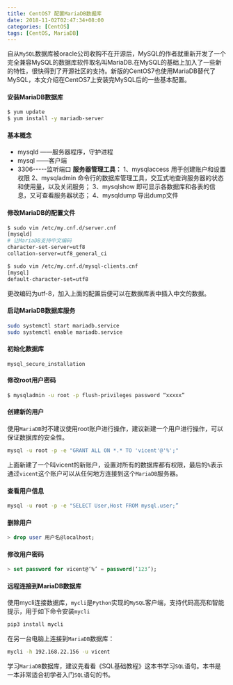```yaml
---
title: CentOS7 配置MariaDB数据库
date: 2018-11-02T02:47:34+08:00
categories: [CentOS]
tags: [CentOS, MariaDB]
---
```


自从`MySQL`数据库被oracle公司收购不在开源后，MySQL的作者就重新开发了一个完全兼容MySQL的数据库软件取名叫MariaDB.在MySQL的基础上加入了一些新的特性，很快得到了开源社区的支持。新版的CentOS7也使用MariaDB替代了MySQL，本文介绍在CentOS7上安装完MySQL后的一些基本配置。

<!--more-->

#### 安装MariaDB数据库

```sh
$ yum update
$ yum install -y mariadb-server
```

#### 基本概念

- mysqld ——服务器程序，守护进程
- mysql ——客户端
- 3306-----监听端口
  **服务器管理工具：**
  1、mysqlaccess 用于创建账户和设置权限
  2、mysqladmin 命令行的数据库管理工具，交互式地查询服务器的状态和使用量，以及关闭服务；
  3、mysqlshow 即可显示各数据库和各表的信息，又可查看服务器状态；
  4、mysqldump 导出dump文件

#### 修改MariaDB的配置文件

```sh
$ sudo vim /etc/my.cnf.d/server.cnf
[mysqld]
# 让MariaDB支持中文编码
character-set-server=utf8
collation-server=utf8_general_ci
```

```sh
$ sudo vim /etc/my.cnf.d/mysql-clients.cnf
[mysql]
default-character-set=utf8
```

更改编码为utf-8，加入上面的配置后便可以在数据库表中插入中文的数据。

#### 启动MariaDB数据库服务

```sh
sudo systemctl start mariadb.service
sudo systemctl enable mariadb.service
```

#### 初始化数据库

    mysql_secure_installation

#### 修改root用户密码

```sh
$ mysqladmin -u root -p flush-privileges password “xxxxx”
```

#### 创建新的用户

使用`MariaDB`时不建议使用root账户进行操作，建议新建一个用户进行操作，可以保证数据库的安全性。

```sh
mysql -u root -p -e "GRANT ALL ON *.* TO 'vicent'@'%';"
```

上面新建了一个叫vicent的新账户，设置对所有的数据库都有权限，最后的`%`表示通过`vicent`这个账户可以从任何地方连接到这个`MariaDB`服务器。

#### 查看用户信息

```sh
mysql -u root -p -e "SELECT User,Host FROM mysql.user;”
```

#### 删除用户

```sql
> drop user 用户名@localhost;
```

#### 修改用户密码

```sql
> set password for vicent@‘%’ = password(‘123’);
```

#### 远程连接到MariaDB数据库

使用mycli连接数据库，`mycli`是`Python`实现的`MySQL`客户端，支持代码高亮和智能提示，用于如下命令安装`mycli`

```sh
pip3 install mycli
```

在另一台电脑上连接到`MariaDB`数据库：

```sh
mycli -h 192.168.22.156 -u vicent
```

学习`MariaDB`数据库，建议先看看《SQL基础教程》这本书学习`SQL`语句。本书是一本非常适合初学者入门`SQL`语句的书。

